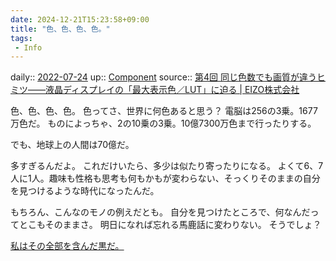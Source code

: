 ```yaml
---
date: 2024-12-21T15:23:58+09:00
title: "色、色、色、色。"
tags:
 - Info
---
```


daily:: [2022-07-24](Daily_Note/2022-07-24.md)
up:: [Component](../Bar/Novel/Chaos/Component.md)
source:: [第4回 同じ色数でも画質が違うヒミツ――液晶ディスプレイの「最大表示色／LUT」に迫る | EIZO株式会社](https://www.eizo.co.jp/eizolibrary/other/itmedia02_04/)

色、色、色、色。
色ってさ、世界に何色あると思う？
電脳は256の3乗。1677万色だ。
ものによっちゃ、2の10乗の3乗。10億7300万色まで行ったりする。

でも、地球上の人間は70億だ。

多すぎるんだよ。
これだけいたら、多少は似たり寄ったりになる。
よくて6、7人に1人。趣味も性格も思考も何もかもが変わらない、そっくりそのままの自分を見つけるような時代になったんだ。

もちろん、こんなのモノの例えだとも。
自分を見つけたところで、何なんだってとこもそのままさ。
明日になれば忘れる馬鹿話に変わりない。
そうでしょ？

[私はその全部を含んだ黒だ。](私はその全部を含んだ黒だ。.md)